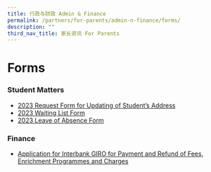 ```yaml
---
title: 行政与财政 Admin & Finance
permalink: /partners/for-parents/admin-n-finance/forms/
description: ""
third_nav_title: 家长资讯 For Parents
---
```

Forms
=====
### Student Matters
* [2023 Request Form for Updating of Student’s Address](/files/Request%20form%20for%20updating%20of%20students%20address.pdf)
* [2023 Waiting List Form](https://form.gov.sg/630451640386aa0012717828)
* [2023 Leave of Absence Form](https://form.gov.sg/630455562c1e9100135303f6)

### Finance
* [Application for Interbank GIRO for Payment and Refund of Fees, Enrichment Programmes and Charges](/files/giro_application_form_oct%202021.pdf)